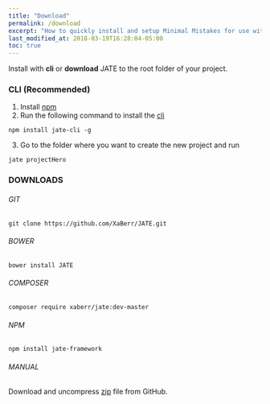 ```yaml
---
title: "Download"
permalink: /download
excerpt: "How to quickly install and setup Minimal Mistakes for use with GitHub Pages."
last_modified_at: 2018-03-19T16:28:04-05:00
toc: true
---
```


Install with __cli__ or __download__ JATE to the root folder of your project.
### CLI (Recommended)
1. Install [npm](https://www.npmjs.com/)
2. Run the following command to install the [cli](https://www.npmjs.com/package/jate-cli)
```
npm install jate-cli -g
```
3. Go to the folder where you want to create the new project and run
```
jate projectHero
```

### DOWNLOADS
###### GIT
```
git clone https://github.com/XaBerr/JATE.git
```
###### BOWER
```
bower install JATE
```
###### COMPOSER
```
composer require xaberr/jate:dev-master
```
###### NPM
```
npm install jate-framework
```
###### MANUAL
Download and uncompress [zip](https://github.com/XaBerr/JATE/archive/master.zip) file from GitHub.
